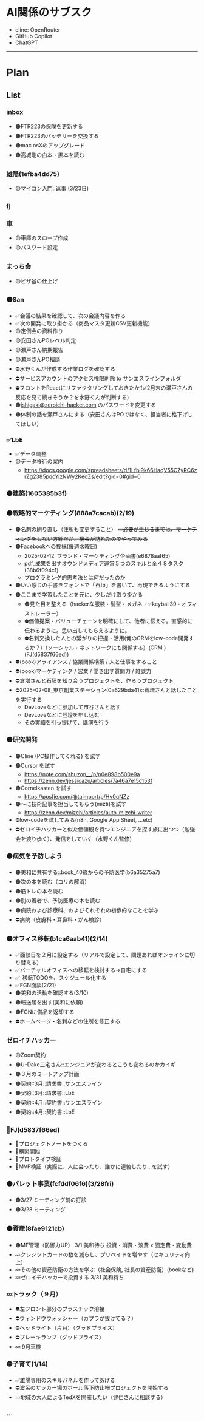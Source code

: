 # AI関係のサブスク
- cline: OpenRouter
- GitHub Copilot
- ChatGPT

---


# Plan
## List
### inbox
- 🟠FTR223の保険を更新する
- 🟠FTR223のバッテリーを交換する
- 🟠mac osXのアップグレード
- 🟠高城剛の白本・黒本を読む

### 雄陽(1efba4dd75)
- 🟡マイコン入門::返事 (3/23日)

### fj

### 車
- 🟡車庫のスロープ作成
- 🟡パスワード設定

### まっち会
- 🟡ピザ釜の仕上げ

### 🟠San
- ✅会議の結果を確認して、次の会議内容を作る
- ✅次の開発に取り掛かる（商品マスタ更新CSV更新機能）
- 🟡定例会の資料作り
- 🟡安田さんPOレベル判定
- 🟡瀬戸さん納期報告
- 🟡瀬戸さんPO相談
- ⛔️水野くんが作成する作業ログを確認する
- ⛔️サービスアカウントのアクセス権限削除 to サンエスラインフォルダ
- ⛔️フロントをReactにリファクタリングしておきたかも(2月末の瀬戸さんの反応を見て続きそうか？を水野くんが判断する)
- 🟠ishigaki@zeroichi-hacker.com のパスワードを変更する
- 🟠体制の話を瀬戸さんにする（安田さんはPOではなく、担当者に格下げしてほしい）

### ✅LbE
- ✅データ調整
- 🟡データ移行の案内
  - https://docs.google.com/spreadsheets/d/1Lfbi9k66HaqV55C7yRC6zrZg2385pqcYizNWy2KedZs/edit?gid=0#gid=0

### 🟠建築(1605385b3f)

### 🟠戦略的マーケティング(888a7cacab)(2/19)
- 🟠名刺の刷り直し（住所も変更すること）
~~💤必要が生じるまでは、マーケティングをしない方針だが、機会が訪れたのでやってみる~~
- 🟠Facebookへの投稿(毎週水曜日)
  - 2025-02-12_ブランド・マーケティング企画書(e6878aaf65)
  - pdf_成果を出すオウンドメディア運営５つのスキルと全４８タスク(38b6f094c1)
  - プログラミング的思考法とは何だったのか
- 🟠いい感じの手書きフォントで「石垣」を書いて、再現できるようにする
- 🟠ここまで学習したことを元に、少しだけ取り掛かる
  - 🟠見た目を整える（hackerな服装・髪型・メガネ・✅keyball39・オフィストレーラー）
  - ⛔️価値提案・バリューチェーンを明確にして、他者に伝える。直感的に伝わるように。思い出してもらえるように。
  - ⛔️名刺交換した人との繋がりの把握・活用(俺のCRMをlow-code開発するか？)（ソーシャル・ネットワークにも関係する）(CRM )(FJ(d5837f66ed))
- ⛔️(book)アライアンス / 協業関係構築 / 人と仕事をすること
- ⛔️(book)マーケティング / 営業 / 聞き出す質問力 / 雑談力
- ⛔️倉増さんと石垣を知り合うプロジェクトを、作ろうプロジェクト
- ⛔️2025-02-08_東京創業ステーション(0a629bda41)::倉増さんと話したことを実行する
  - DevLoveなどに参加して市谷さんと話す
  - DevLoveなどに登壇を申し込む
  - その実績を引っ提げて、講演を行う


### 🟠研究開発
- 🟠Cline (PC操作してくれる) を試す
- 🟠Cursor を試す
  - https://note.com/shuzon__/n/n0e898b500e9a
  - https://zenn.dev/jessicazu/articles/7a46a7e15c153f
- 🟠Cornelkasten を試す
  - https://posfie.com/@taimport/p/Hv0qNZz
- 🟠〜に技術記事を担当してもらう(mizti)を試す
  - https://zenn.dev/mizchi/articles/auto-mizchi-writer
- ⛔️low-codeを試してみる(n8n, Google App Sheet, ...etc)
- ⛔️ゼロイチハッカーと似た価値観を持つエンジニアを探す旅に出つつ（勉強会を渡り歩く）、発信をしていく（水野くん監修）

### 🟠病気を予防しよう
- 🟠美和に共有する::book_40歳からの予防医学(b6a35275a7)
- 🟠次の本を読む（コリの解消）
- 🟠筋トレの本を読む
- 🟠別の著者で、予防医療の本を読む
- 🟠病院および診療科、およびそれぞれの初歩的なことを学ぶ
- ⛔️病院（皮膚科・耳鼻科・がん検診）

### 🟠オフィス移転(b1ca6aab41)(2/14)
- ✅面談日を２月に設定する（リアルで設定して、問題あればオンラインに切り替える）
- ✅バーチャルオフィスへの移転を検討する→自宅にする
- ✅_移転TODOを、スケジュール化する
- ✅FGN面談(2/21)
- 🟠美和の活動を確認する(3/10)
- 🟠転送届を出す(美和に依頼)
- 🟠FGNに備品を返却する
- ⛔️ホームページ・名刺などの住所を修正する

### ゼロイチハッカー
- 🟡Zoom契約
- 🟠U-Dake三宅さん::エンジニアが変わるとこうも変わるのかカイギ
- 🟠３月のミートアップ計画
- 🟠契約::3月::請求書::サンエスライン
- 🟠契約::3月::請求書::LbE
- 🟠契約::4月::契約書::サンエスライン
- 🟠契約::4月::契約書::LbE


### 🐢FJ(d5837f66ed)
- 🐢プロジェクトノートをつくる
- 🐢構築開始
- 🐢プロトタイプ検証
- 🐢MVP検証（実際に、人に会ったり、誰かに連絡したり...を試す）


### 🟠パレット事業(fcfddf06f6)(3/28fri)
- 🟠3/27 ミーティング前の打診
- 🟠3/28 ミーティング

### 🟠資産(8fae9121cb)
- 🟠MF管理（防御力UP） 3/1 美和待ち 投資・消費・浪費 x 固定費・変動費
- 💤クレジットカードの数を減らし、プリペイドを増やす（セキュリティ向上）
- 💤その他の資産防衛の方法を学ぶ（社会保険, 社長の資産防衛）(bookなど)
- 💤ゼロイチハッカーで投資する 3/31 美和待ち

### 💤トラック（９月）
- ⛔️左フロント部分のプラスチック溶接
- ⛔️ウィンドウウォッシャー（カプラが抜けてる？）
- ⛔️ヘッドライト（片目）（グッドプライス）
- ⛔️ブレーキランプ（グッドプライス）
- 💤 9月車検

### 🟡子育て(1/14)
- ✅雄陽専用のスキルパネルを作ってあげる
- ⛔️波呂のサッカー場のボール落下防止柵プロジェクトを開始する
- 💤地域の大人によるTedXを開催したい（健仁さんに相談する）

### ...
















